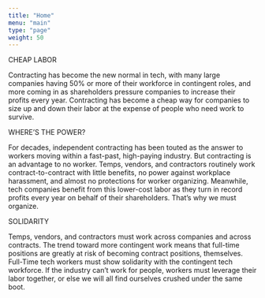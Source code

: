 ```yaml
---
title: "Home"
menu: "main"
type: "page"
weight: 50
---
```


CHEAP LABOR

Contracting has become the new normal in tech, with many large companies having 50% or more of their workforce in contingent roles, and more coming in as shareholders pressure companies to increase their profits every year. Contracting has become a cheap way for companies to size up and down their labor at the expense of people who need work to survive.


WHERE’S THE POWER?

For decades, independent contracting has been touted as the answer to workers moving within a fast-past, high-paying industry. But contracting is an advantage to no worker. Temps, vendors, and contractors routinely work contract-to-contract with little benefits, no power against workplace harassment, and almost no protections for worker organizing. Meanwhile, tech companies benefit from this lower-cost labor as they turn in record profits every year on behalf of their shareholders. That’s why we must organize. 


SOLIDARITY

Temps, vendors, and contractors must work across companies and across contracts. The trend toward more contingent work means that full-time positions are greatly at risk of becoming contract positions, themselves. Full-Time tech workers must show solidarity with the contingent tech workforce. If the industry can’t work for people, workers must leverage their labor together, or else we will all find ourselves crushed under the same boot. 


